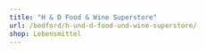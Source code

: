 ```yaml
---
title: "H & D Food & Wine Superstore"
url: /bedford/h-und-d-food-und-wine-superstore/
shop: Lebensmittel
---
```

